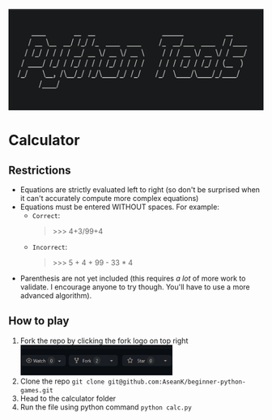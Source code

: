 <p align="center">
  <a href="https://github.com/AseanK/beginner-python-games" target="_blank">
    <img src="../../images/tools_logo.png" width = "2560px" height = "200px">
  </a>
</p>

# Calculator

## Restrictions

- Equations are strictly evaluated left to right (so don't be surprised when it can't accurately compute more complex equations)
- Equations must be entered WITHOUT spaces. For example:
    - `Correct`: 
        >\>\>\> 4+3/99+4 
    - `Incorrect`:
        >\>\>\> 5 + 4 + 99 - 33 * 4
- Parenthesis are not yet included (this requires _a lot_ of more work to validate. I encourage anyone to try though. You'll have to use a more advanced algorithm).

## How to play

1. Fork the repo by clicking the fork logo on top right <img src="../../images/fork.png" width="300" height="60">
2. Clone the repo `git clone git@github.com:AseanK/beginner-python-games.git`
3. Head to the calculator folder
4. Run the file using python command `python calc.py`